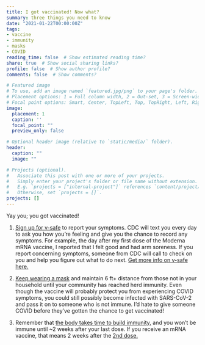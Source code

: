 ```yaml
---
title: I got vaccinated! Now what?
summary: three things you need to know
date: "2021-01-22T00:00:00Z"
tags:
- vaccine
- immunity
- masks
- COVID
reading_time: false  # Show estimated reading time?
share: true  # Show social sharing links?
profile: false  # Show author profile?
comments: false  # Show comments?

# Featured image
# To use, add an image named `featured.jpg/png` to your page's folder.
# Placement options: 1 = Full column width, 2 = Out-set, 3 = Screen-width
# Focal point options: Smart, Center, TopLeft, Top, TopRight, Left, Right, BottomLeft, Bottom, BottomRight
image:
  placement: 1
  caption: ''
  focal_point: ""
  preview_only: false

# Optional header image (relative to `static/media/` folder).
header:
  caption: ""
  image: ""

# Projects (optional).
#   Associate this post with one or more of your projects.
#   Simply enter your project's folder or file name without extension.
#   E.g. `projects = ["internal-project"]` references `content/project/deep-learning/index.md`.
#   Otherwise, set `projects = []`.
projects: []
---
```

Yay you; you got vaccinated!

1. [Sign up for v-safe](https://vsafe.cdc.gov) to report your symptoms. CDC will text you every day to ask you how you’re feeling and give you the chance to record any symptoms. For example, the day after my first dose of the Moderna mRNA vaccine, I reported that I felt good and had arm soreness. If you report concerning symptoms, someone from CDC will call to check on you and help you figure out what to do next. [Get more info on v-safe here.](https://www.cdc.gov/coronavirus/2019-ncov/vaccines/safety/vsafe.html)


2. [Keep wearing a mask](https://dradrian.netlify.app/post/keep_wearing_masks/) and maintain 6 ft+ distance from those not in your household until your community has reached herd immunity. Even though the vaccine will probably protect you from experiencing COVID symptoms, you could still possibly become infected with SARS-CoV-2 and pass it on to someone who is not immune. I’d hate to give someone COVID before they’ve gotten the chance to get vaccinated!


3. Remember that [the body takes time to build immunity,](https://dradrian.netlify.app/post/two_doses/) and you won’t be immune until ~2 weeks after your last dose. If you receive an mRNA vaccine, that means 2 weeks after the [2nd dose.](https://dradrian.netlify.app/post/adaptive_immunity/)
